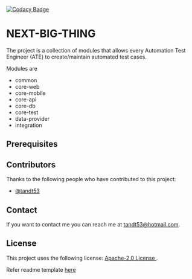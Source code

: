 [![Codacy Badge](https://app.codacy.com/project/badge/Grade/a19d9bd42536436da05e28ef33b4f220)](https://www.codacy.com/gh/tandt53/next-big-thing/dashboard?utm_source=github.com&amp;utm_medium=referral&amp;utm_content=tandt53/next-big-thing&amp;utm_campaign=Badge_Grade)

# NEXT-BIG-THING 
The project is a collection of modules that allows every Automation Test Engineer (ATE) to create/maintain automated test cases.

Modules are
- common
- core-web 
- core-mobile
- core-api
- core-db
- core-test
- data-provider
- integration

## Prerequisites


## Contributors

Thanks to the following people who have contributed to this project:

* [@tandt53](https://github.com/tandt53) 

## Contact

If you want to contact me you can reach me at <tandt53@hotmail.com>.

## License
<!--- If you're not sure which open license to use see https://choosealicense.com/--->

This project uses the following license: [Apache-2.0 License ](https://github.com/tandt53/next-big-thing/blob/master/LICENSE).

Refer readme template [here](https://github.com/scottydocs/README-template.md)